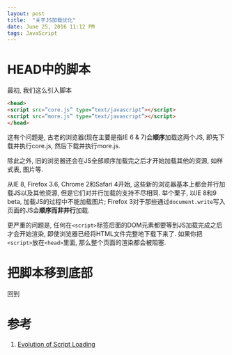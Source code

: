 ```yaml
---
layout: post
title:  "关于JS加载优化"
date: June 25, 2016 11:12 PM
tags: JavaScript
---
```


# HEAD中的脚本

最初, 我们这么引入脚本

```html
<head>
<script src=”core.js” type=”text/javascript”></script>
<script src=”more.js” type=”text/javascript”></script>
</head>
```

这有个问题是, 古老的浏览器(现在主要是指IE 6 & 7)会**顺序**加载这两个JS, 即先下载并执行core.js, 然后下载并执行more.js.

除此之外, 旧的浏览器还会在JS全部顺序加载完之后才开始加载其他的资源, 如样式表, 图片等.

从IE 8, Firefox 3.6, Chrome 2和Safari 4开始, 这些新的浏览器基本上都会并行加载JS以及其他资源, 但是它们对并行加载的支持不尽相同. 举个栗子, 以IE 8和9 beta, 加载JS的过程中不能加载图片; Firefox 3对于那些通过`document.write`写入页面的JS会**顺序而非并行**加载.

更严重的问题是, 任何在`<script>`标签后面的DOM元素都要等到JS加载完成之后才会开始渲染, 即使浏览器已经将HTML文件完整地下载下来了. 如果你把`<script>`放在`<head>`里面, 那么整个页面的渲染都会被阻塞.

# 把脚本移到底部

回到


# 参考

1. [Evolution of Script Loading](http://www.stevesouders.com/blog/2010/12/06/evolution-of-script-loading/)